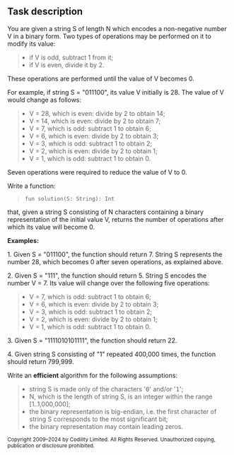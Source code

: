 <div class="TaskDescription__StandardTaskDescription-sc-7m9k5q-3 kHwARi"><h2 class="mod-hidden">Task description</h2><div class="TaskDescription__TaskContentWrapper-sc-7m9k5q-2 task-description-content">
<div class="brinza-task-description">
<p>You are given a string S of length N which encodes a non-negative number V in a binary form. Two types of operations may be performed on it to modify its value:</p>
<blockquote><ul style="margin: 10px; padding: 0px;"><li>if V is odd, subtract 1 from it;</li>
<li>if V is even, divide it by 2.</li>
</ul>
</blockquote><p>These operations are performed until the value of V becomes 0.</p>
<p>For example, if string S = "011100", its value V initially is 28. The value of V would change as follows:</p>
<blockquote><ul style="margin: 10px; padding: 0px;"><li>V = 28, which is even: divide by 2 to obtain 14;</li>
<li>V = 14, which is even: divide by 2 to obtain 7;</li>
<li>V = 7, which is odd: subtract 1 to obtain 6;</li>
<li>V = 6, which is even: divide by 2 to obtain 3;</li>
<li>V = 3, which is odd: subtract 1 to obtain 2;</li>
<li>V = 2, which is even: divide by 2 to obtain 1;</li>
<li>V = 1, which is odd: subtract 1 to obtain 0.</li>
</ul>
</blockquote><p>Seven operations were required to reduce the value of V to 0.</p>
<p>Write a function:</p>
<blockquote><p style="font-family: monospace; font-size: 9pt; display: block; white-space: pre-wrap;"><tt>fun solution(S: String): Int</tt></p></blockquote>
<p>that, given a string S consisting of N characters containing a binary representation of the initial value V, returns the number of operations after which its value will become 0.</p>
<p><b>Examples:</b></p>
<p>1. Given S = "011100", the function should return 7. String S represents the number 28, which becomes 0 after seven operations, as explained above.</p>
<p>2. Given S = "111", the function should return 5. String S encodes the number V = 7. Its value will change over the following five operations:</p>
<blockquote><ul style="margin: 10px; padding: 0px;"><li>V = 7, which is odd: subtract 1 to obtain 6;</li>
<li>V = 6, which is even: divide by 2 to obtain 3;</li>
<li>V = 3, which is odd: subtract 1 to obtain 2;</li>
<li>V = 2, which is even: divide by 2 to obtain 1;</li>
<li>V = 1, which is odd: subtract 1 to obtain 0.</li>
</ul>
</blockquote><p>3. Given S = "1111010101111", the function should return 22.</p>
<p>4. Given string S consisting of "1" repeated 400,000 times, the function should return 799,999.</p>
<p>Write an <b><b>efficient</b></b> algorithm for the following assumptions:</p>
<blockquote><ul style="margin: 10px; padding: 0px;"><li>string S is made only of the characters '<tt style="white-space: pre-wrap;">0</tt>' and/or '<tt style="white-space: pre-wrap;">1</tt>';</li>
<li>N, which is the length of string S, is an integer within the range [1..1,000,000];</li>
<li>the binary representation is big-endian, i.e. the first character of string S corresponds to the most significant bit;</li>
<li>the binary representation may contain leading zeros.</li>
</ul>
</blockquote></div>
<div style="margin-top: 5px;">
<small>Copyright 2009–2024 by Codility Limited. All Rights Reserved. Unauthorized copying, publication or disclosure prohibited.</small>
</div>

</div></div>